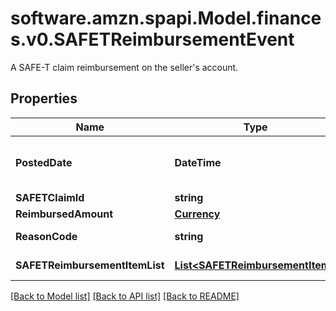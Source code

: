 # software.amzn.spapi.Model.finances.v0.SAFETReimbursementEvent
A SAFE-T claim reimbursement on the seller's account.

## Properties

Name | Type | Description | Notes
------------ | ------------- | ------------- | -------------
**PostedDate** | **DateTime** | Fields with a schema type of date are in ISO 8601 date time format (for example GroupBeginDate). | [optional] 
**SAFETClaimId** | **string** | A SAFE-T claim identifier. | [optional] 
**ReimbursedAmount** | [**Currency**](Currency.md) |  | [optional] 
**ReasonCode** | **string** | Indicates why the seller was reimbursed. | [optional] 
**SAFETReimbursementItemList** | [**List&lt;SAFETReimbursementItem&gt;**](SAFETReimbursementItem.md) | A list of SAFETReimbursementItems. | [optional] 

[[Back to Model list]](../README.md#documentation-for-models) [[Back to API list]](../README.md#documentation-for-api-endpoints) [[Back to README]](../README.md)

